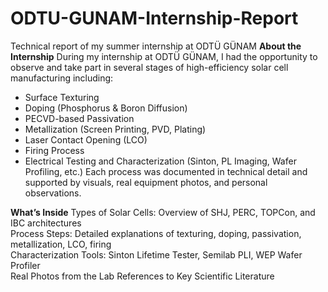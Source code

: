 # ODTU-GUNAM-Internship-Report
Technical report of my summer internship at ODTÜ GÜNAM
**About the Internship**
During my internship at ODTÜ GÜNAM, I had the opportunity to observe and take part in several stages of high-efficiency solar cell manufacturing including:

- Surface Texturing  
- Doping (Phosphorus & Boron Diffusion)  
- PECVD-based Passivation  
- Metallization (Screen Printing, PVD, Plating)  
- Laser Contact Opening (LCO)  
- Firing Process  
- Electrical Testing and Characterization (Sinton, PL Imaging, Wafer Profiling, etc.)
Each process was documented in technical detail and supported by visuals, real equipment photos, and personal observations.

**What’s Inside**
Types of Solar Cells: Overview of SHJ, PERC, TOPCon, and IBC architectures  
Process Steps: Detailed explanations of texturing, doping, passivation, metallization, LCO, firing  
Characterization Tools: Sinton Lifetime Tester, Semilab PLI, WEP Wafer Profiler  
Real Photos from the Lab 
References to Key Scientific Literature

